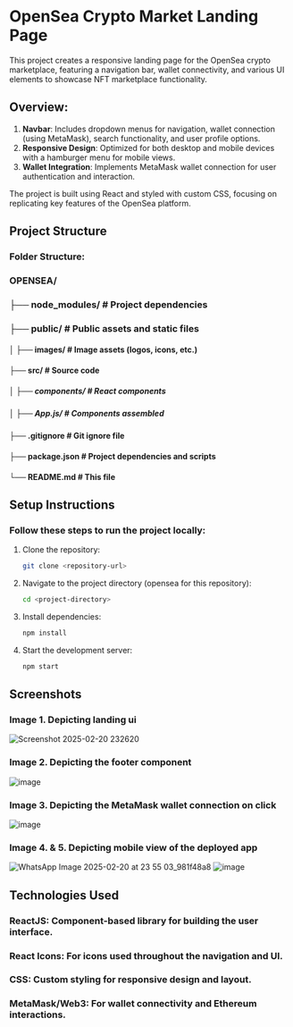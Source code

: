 # OpenSea Crypto Market Landing Page

This project creates a responsive landing page for the OpenSea crypto marketplace, featuring a navigation bar, wallet connectivity, and various UI elements to showcase NFT marketplace functionality.

## Overview:
1. **Navbar**: Includes dropdown menus for navigation, wallet connection (using MetaMask), search functionality, and user profile options.
2. **Responsive Design**: Optimized for both desktop and mobile devices with a hamburger menu for mobile views.
3. **Wallet Integration**: Implements MetaMask wallet connection for user authentication and interaction.

The project is built using React and styled with custom CSS, focusing on replicating key features of the OpenSea platform.

## Project Structure
### Folder Structure:

### OPENSEA/
### ├── node_modules/              # Project dependencies
### ├── public/                    # Public assets and static files
#### │   ├── images/               # Image assets (logos, icons, etc.)
#### ├── src/                      # Source code
##### │   ├── components/          # React components
##### │   ├── App.js/              # Components assembled
#### ├── .gitignore               # Git ignore file
#### ├── package.json             # Project dependencies and scripts
#### └── README.md                # This file

## Setup Instructions
### Follow these steps to run the project locally:

1. Clone the repository:
   ```bash
   git clone <repository-url>
2. Navigate to the project directory (opensea for this repository):
   ```bash
   cd <project-directory>
3. Install dependencies:
   ```bash
   npm install
4. Start the development server:
   ```bash
   npm start

## Screenshots
### Image 1. Depicting landing ui
![Screenshot 2025-02-20 232620](https://github.com/user-attachments/assets/8cc040c9-2e42-404a-a085-c4ca6e68185f)
### Image 2. Depicting the footer component
![image](https://github.com/user-attachments/assets/5c6a8f95-8ad5-44d1-be67-2b9f7b564f12)
### Image 3. Depicting the MetaMask wallet connection on click
![image](https://github.com/user-attachments/assets/e7e9546e-defb-4fcc-a375-8b6db6461496)
### Image 4. & 5. Depicting mobile view of the deployed app
![WhatsApp Image 2025-02-20 at 23 55 03_981f48a8](https://github.com/user-attachments/assets/78e5676a-14c3-4fa0-9ab6-797f6a8b9df2)
![image](https://github.com/user-attachments/assets/7ca91497-b3d3-4422-89a9-8d82d162a5e3)
 

## Technologies Used
### ReactJS: Component-based library for building the user interface.
### React Icons: For icons used throughout the navigation and UI.
### CSS: Custom styling for responsive design and layout.
### MetaMask/Web3: For wallet connectivity and Ethereum interactions.



